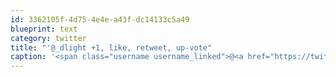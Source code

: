 ```yaml
---
id: 3362105f-4d75-4e4e-a43f-dc14133c5a49
blueprint: text
category: twitter
title: "'@_dlight +1, like, retweet, up-vote"
caption: '<span class="username username_linked">@<a href="https://twitter.com/_dlight" title="Битюцкий Корнилий">_dlight</a></span> +1, like, retweet, up-vote'
---
```


